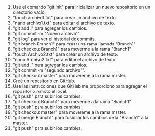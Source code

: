 1. Usé el comando "git init" para inicializar un nuevo repositorio en un directorio vacío.
2. "touch archivo1.txt" para crear un archivo de texto.
3. "nano archivo1.txt" para editar el archivo de texto.
4. "git add ." para agregar los cambios.
5. "git commit -m "Nuevo archivo"".
6. "git log" para ver el historial de commits.
7. "git branch Branch1" para crear una rama llamada "Branch1"
8. "git checkout Branch1" para moverme a la rama "Branch1"
9. "touch Archivo2.txt" para crear un archivo de texto.
10. "nano Archivo2.txt" para editar el archivo de texto.
11. "git add ." para agregar los cambios.
12. "git commit -m "segundo archivo"".
13. "git checkout master" para movereme a la rama master.
14. Creé un repositorio en GitHub.
15. Use las instrucciones que GitHub me proporciono para agregar el repositorio remoto al local.
16. "git push" para subir los cambios.
17. "git checkout Branch1" para moverme a la rama "Branch1"
18. "git push" para subir los cambios.
19. "git checkout master" para movereme a la rama master.
20. "git merge Branch1" para fusionar los cambios de la "Branch1" a la master.
21. "git push" para subir los cambios.
